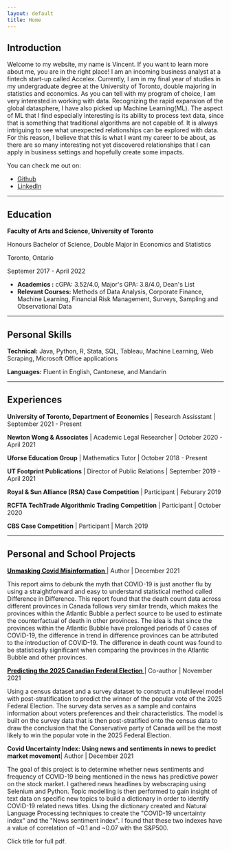 ```yaml
---
layout: default
title: Home
---
```


## Introduction

<p class="message">
Welcome to my website, my name is Vincent. If you want to learn more about me, you are in the right place! I am an incoming business analyst at a fintech start-up called Accelex. Currently, I am in my final year of studies in my undergraduate degree at the University of Toronto, double majoring in statistics and economics. As you can tell with my program of choice, I am very interested in working with data. Recognizing the rapid expansion of the global datasphere, I have also picked up Machine Learning(ML). The aspect of ML that I find especially interesting is its ability to process text data, since that is something that traditional algorithms are not capable of. It is always intriguing to see what unexpected relationships can be explored with data. For this reason, I believe that this is what I want my career to be about, as there are so many interesting not yet discovered relationships that I can apply in business settings and hopefully create some impacts.



</p>


You can check me out on:


* [Github](https://github.com/Vincentcchu)
* [LinkedIn](https://www.linkedin.com/in/vincentsmcchu/)

---

## Education

<!-- <div class="line">
    <p class="line-left"> <b>Faculty of Arts and Science, University of Toronto </b>  <br /> <em> <sup> Honours Bachelor of Science, Double Major in Economics and Statistics </sup> </em> </p>
    <p class="line-right">Toronto, Ontario <br /> <sup> Septemer 2017 - April 2022 </sup> </p>
</div> -->

<div class="line">
    <div class="line-left-col">
        <p class="line-top"> <b> Faculty of Arts and Science, University of Toronto </b> </p>
        <p class="line-bottom">Honours Bachelor of Science, Double Major in Economics and Statistics</p>
    </div>    
    <div class="line-left-col">
        <p class="line-top">Toronto, Ontario</p>
        <p class="line-bottom">Septemer 2017 - April 2022</p>
    </div>
</div>



<!-- <div class="line">
    <p class="line-left"> <b>Faculty of Arts and Science, University of Toronto </b>  </p>
    <p class="line-right">Toronto, Ontario </p>
</div>


<div class="line">
    <p class="line-left"> <em> <sup> Honours Bachelor of Science, Double Major in Economics and Statistics </sup> </em> </p>
    <p class="line-right"><sup> Septemer 2017 - April 2022 </sup></p>
</div> -->


<!-- <div class="line">
    <p class="line-left">Honours Bachelor of Science, Double Major in Economics and Statistics</p>
    <p class="line-right">Septemer 2017 - April 2022</p>
</div> -->

<!-- <div class="line">
    <p class="line-left">Minoring in Computer Science</p>
    <p class="line-right">September 2020 - Present</p>
</div> -->
* **Academics :** cGPA: 3.52/4.0, Major's GPA: 3.8/4.0, Dean's List
* **Relevant Courses:** Methods of Data Analysis, Corporate Finance, Machine Learning, Financial Risk Management, Surveys, Sampling and Observational Data

---

## Personal Skills
**Technical:** Java, Python, R, Stata, SQL, Tableau, Machine Learning, Web Scraping, Microsoft Office applications

**Languages:** Fluent in English, Cantonese, and Mandarin

---

## Experiences

<!-- Maybe add description here too  -->

**University of Toronto, Department of Economics** | Research Assisstant | September 2021 - Present

**Newton Wong & Associates** | Academic Legal Researcher | October 2020 -  April 2021

**Uforse Education Group** | Mathematics Tutor | October 2018 - Present

**UT Footprint Publications** | Director of Public Relations | September 2019 - April 2021

**Royal & Sun Alliance (RSA) Case Competition** | Participant | Feburary 2019

**RCFTA TechTrade Algorithmic Trading Competition** | Participant | October 2020

**CBS Case Competition** | Participant | March 2019




---



## Personal and School Projects


<a style="color:black" href="{{ site.baseurl }}public/assets/Covid.pdf" target="_blank"> **Unmasking Covid Misinformation** </a> <span> | Author | December 2021 </span>

This report aims to debunk the myth that COVID-19 is just another flu by using a straightforward and easy to understand statistical method called Difference in Difference. This report found that the death count data across different provinces in Canada follows very similar trends, which makes the provinces within the Atlantic Bubble a perfect source to be used to estimate the counterfactual of death in other provinces. The idea is that since the provinces within the Atlantic Bubble have prolonged periods of 0 cases of COVID-19, the difference in trend in difference provinces can be attributed to the introduction of COVID-19. The difference in death count was found to be statistically significant when comparing the provinces in the Atlantic Bubble and other provinces.




<a style="color:black" href="{{ site.baseurl }}public/assets/Election.pdf" target="_blank"> **Predicting the 2025 Canadian Federal Election** </a> <span> | Co-author | November 2021 </span>


Using a census dataset and a survey dataset to construct a multilevel model with post-stratification to predict the winner of the popular vote of the 2025 Federal Election. The survey data serves as a sample and contains information about voters preferences and their characteristics. The model is built on the survey data that is then post-stratified onto the census data to draw the conclusion that the Conservative party of Canada will be the most likely to win the popular vote in the 2025 Federal Election.



**Covid Uncertainty Index: Using news and sentiments in news to predict market movement**| Author | December 2021

The goal of this project is to determine whether news sentiments and frequency of COVID-19 being mentioned in the news has predictive power on the stock market. I gathered news headlines by webscraping using Selenium and Python.  Topic modelling is then performed to gain insight of text data on specific new topics to build a dictionary in order to identify COVID-19 related news titles. Using the dictionary created and Natural Language Processing techniques to create the "COVID-19 uncertainty index" and the "News sentiment index". I found that these two indexes have a value of correlation of ~0.1 and ~0.07 with the S&P500.





<p class="message">
Click title for full pdf.
</p>